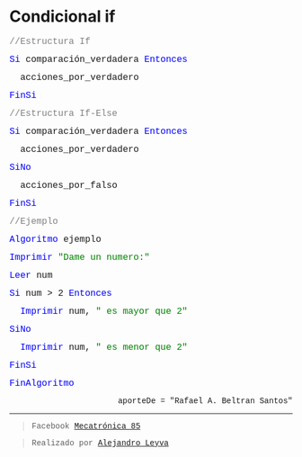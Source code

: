 # Condicional if

<font face="courier new" color="grey" size=3>//Estructura If</font>

<font face="courier new" color="blue" size=3>Si </font><font face="courier new" size=3>comparación_verdadera </font><font face="courier new" color="blue" size=3>Entonces</font>

<font face="courier new" size=3 >&nbsp; acciones_por_verdadero</font>

<font face="courier new" color="blue" size=3>FinSi </font>

<font face="courier new" color="grey" size=3>//Estructura If-Else</font>

<font face="courier new" color="blue" size=3>Si </font><font face="courier new" size=3>comparación_verdadera </font><font face="courier new" color="blue" size=3>Entonces</font>

<font face="courier new" size=3 >&nbsp; acciones_por_verdadero</font>

<font face="courier new" color="blue" size=3>SiNo </font>

<font face="courier new" size=3 >&nbsp; acciones_por_falso</font>

<font face="courier new" color="blue" size=3>FinSi </font>


<font face="courier new" color="grey" size=3>//Ejemplo</font>

<font face="courier new" color="blue" size=3>Algoritmo </font><font face="courier new" size=3> ejemplo</font>


<font face="courier new" color="blue" size=3>Imprimir </font><font face="courier new" color="green" size=3> "Dame un numero:"</font>

<font face="courier new" color="blue" size=3>Leer </font><font face="courier new" size=3> num</font>

<font face="courier new" color="blue" size=3>Si </font><font face="courier new" size=3>num > 2 </font><font face="courier new" color="blue" size=3>Entonces</font>


<font face="courier new" color="blue" size=3>&nbsp; Imprimir </font><font face="courier new" size=3>num, </font> <font face="courier new" color="green" size=3>" es mayor que 2" </font> 

<font face="courier new" color="blue" size=3>SiNo </font>

<font face="courier new" color="blue" size=3>&nbsp; Imprimir </font><font face="courier new" size=3>num, </font> <font face="courier new" color="green" size=3>" es menor que 2" </font>

<font face="courier new" color="blue" size=3>FinSi </font>

<font face="courier new" color="blue" size=3>FinAlgoritmo</font>

<p align="right"><font face="courier new"> aporteDe = "Rafael A. Beltran Santos"</p>



<!-- text autogenerated footer --><hr><blockquote>Facebook <a href="https://www.facebook.com/mecatronica85/" target="_blank">Mecatrónica 85</a></blockquote><blockquote>Realizado por <a href="https://www.alejandro-leyva.com" target="_blank">Alejandro Leyva</a></blockquote>